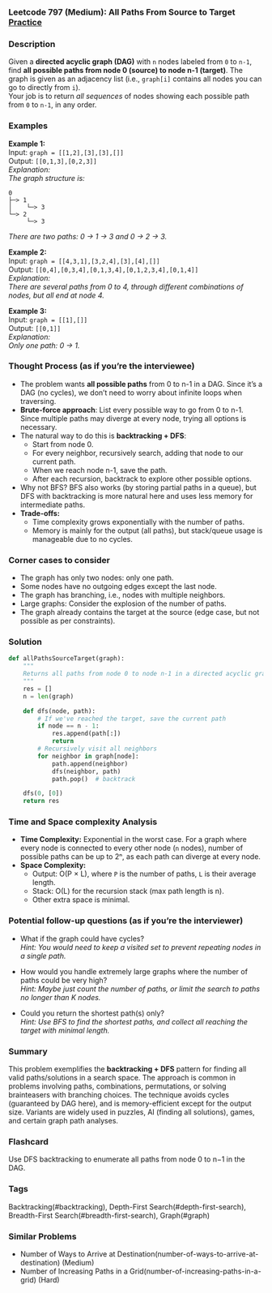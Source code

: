 ### Leetcode 797 (Medium): All Paths From Source to Target [Practice](https://leetcode.com/problems/all-paths-from-source-to-target)

### Description  
Given a **directed acyclic graph (DAG)** with `n` nodes labeled from `0` to `n-1`, find **all possible paths from node 0 (source) to node n-1 (target)**. The graph is given as an adjacency list (i.e., `graph[i]` contains all nodes you can go to directly from `i`).  
Your job is to return *all sequences* of nodes showing each possible path from `0` to `n-1`, in any order.

### Examples  

**Example 1:**  
Input: `graph = [[1,2],[3],[3],[]]`  
Output: `[[0,1,3],[0,2,3]]`  
*Explanation:  
The graph structure is:*
```
0
├─> 1
│    └─> 3
└─> 2
     └─> 3
```
*There are two paths: 0 → 1 → 3 and 0 → 2 → 3.*

**Example 2:**  
Input: `graph = [[4,3,1],[3,2,4],[3],[4],[]]`  
Output: `[[0,4],[0,3,4],[0,1,3,4],[0,1,2,3,4],[0,1,4]]`  
*Explanation:  
There are several paths from 0 to 4, through different combinations of nodes, but all end at node 4.*

**Example 3:**  
Input: `graph = [[1],[]]`  
Output: `[[0,1]]`  
*Explanation:  
Only one path: 0 → 1.*

### Thought Process (as if you’re the interviewee)  
- The problem wants **all possible paths** from 0 to n-1 in a DAG. Since it’s a DAG (no cycles), we don’t need to worry about infinite loops when traversing.
- **Brute-force approach**: List every possible way to go from 0 to n-1. Since multiple paths may diverge at every node, trying all options is necessary.
- The natural way to do this is **backtracking + DFS**:  
  - Start from node 0.
  - For every neighbor, recursively search, adding that node to our current path.
  - When we reach node n-1, save the path.
  - After each recursion, backtrack to explore other possible options.
- Why not BFS? BFS also works (by storing partial paths in a queue), but DFS with backtracking is more natural here and uses less memory for intermediate paths.  
- **Trade-offs:**  
  - Time complexity grows exponentially with the number of paths.
  - Memory is mainly for the output (all paths), but stack/queue usage is manageable due to no cycles.

### Corner cases to consider  
- The graph has only two nodes: only one path.
- Some nodes have no outgoing edges except the last node.
- The graph has branching, i.e., nodes with multiple neighbors.
- Large graphs: Consider the explosion of the number of paths.
- The graph already contains the target at the source (edge case, but not possible as per constraints).

### Solution

```python
def allPathsSourceTarget(graph):
    """
    Returns all paths from node 0 to node n-1 in a directed acyclic graph.
    """
    res = []
    n = len(graph)

    def dfs(node, path):
        # If we've reached the target, save the current path
        if node == n - 1:
            res.append(path[:])
            return
        # Recursively visit all neighbors
        for neighbor in graph[node]:
            path.append(neighbor)
            dfs(neighbor, path)
            path.pop()  # backtrack

    dfs(0, [0])
    return res
```

### Time and Space complexity Analysis  

- **Time Complexity:** Exponential in the worst case. For a graph where every node is connected to every other node (`n` nodes), number of possible paths can be up to 2ⁿ, as each path can diverge at every node.
- **Space Complexity:**  
  - Output: O(P × L), where `P` is the number of paths, `L` is their average length.
  - Stack: O(L) for the recursion stack (max path length is n).
  - Other extra space is minimal.

### Potential follow-up questions (as if you’re the interviewer)  

- What if the graph could have cycles?  
  *Hint: You would need to keep a visited set to prevent repeating nodes in a single path.*

- How would you handle extremely large graphs where the number of paths could be very high?  
  *Hint: Maybe just count the number of paths, or limit the search to paths no longer than K nodes.*

- Could you return the shortest path(s) only?  
  *Hint: Use BFS to find the shortest paths, and collect all reaching the target with minimal length.*

### Summary
This problem exemplifies the **backtracking + DFS** pattern for finding all valid paths/solutions in a search space. The approach is common in problems involving paths, combinations, permutations, or solving brainteasers with branching choices. The technique avoids cycles (guaranteed by DAG here), and is memory-efficient except for the output size. Variants are widely used in puzzles, AI (finding all solutions), games, and certain graph path analyses.


### Flashcard
Use DFS backtracking to enumerate all paths from node 0 to n−1 in the DAG.

### Tags
Backtracking(#backtracking), Depth-First Search(#depth-first-search), Breadth-First Search(#breadth-first-search), Graph(#graph)

### Similar Problems
- Number of Ways to Arrive at Destination(number-of-ways-to-arrive-at-destination) (Medium)
- Number of Increasing Paths in a Grid(number-of-increasing-paths-in-a-grid) (Hard)